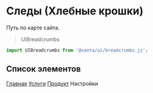 # Следы (Хлебные крошки)
Путь по карте сайта.

> UIBreadcrumbs

```javascript
import UIBreadcrumbs from '@xaota/ui/breadcrumbs.js';
```

## Список элементов

<ui-html>
  <ui-breadcrumbs>
    <a href="/">Главная</a>
    <a href="/services">Услуги</a>
    <a href="/services/product">Продукт</a>
    Настройки
  </ui-breadcrumbs>
</ui-html>
